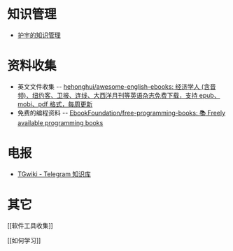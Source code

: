 
# 知识管理

- [护宇的知识管理](https://www.yuque.com/huyuya/zsgl)


# 资料收集

- 英文文件收集 -- [hehonghui/awesome-english-ebooks: 经济学人 (含音频)、纽约客、卫报、连线、大西洋月刊等英语杂志免费下载，支持 epub、mobi、pdf 格式，每周更新](https://github.com/hehonghui/awesome-english-ebooks)
- 免费的编程资料 -- [EbookFoundation/free-programming-books: :books: Freely available programming books](https://github.com/EbookFoundation/free-programming-books)
# 电报

- [TGwiki - Telegram 知识库](https://tgnav.github.io/tgwiki/)

# 其它

[[软件工具收集]]

[[如何学习]]

